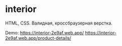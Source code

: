 # interior
HTML, CSS. Валидная, кроссбраузерная верстка.

Demo: <a href="https://interior-2e9af.web.app/">https://interior-2e9af.web.app/</a>
<a href="https://interior-2e9af.web.app/product-details/">https://interior-2e9af.web.app/product-details/</a>
